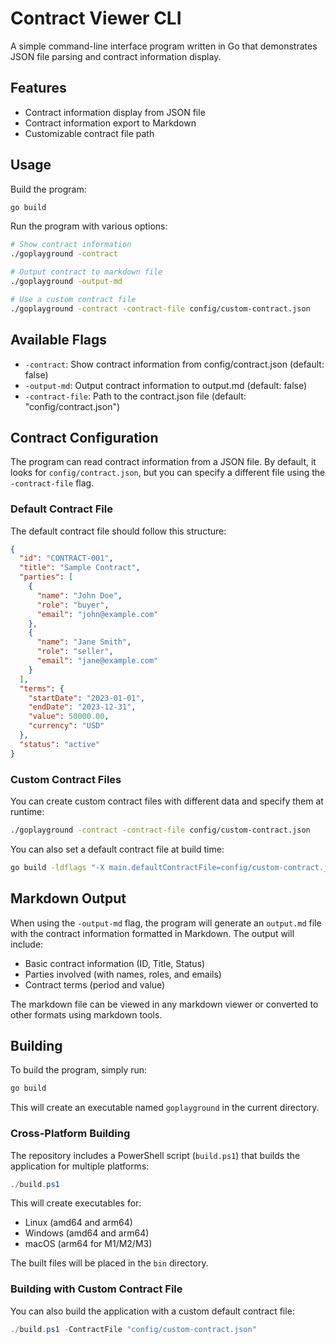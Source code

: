 # Contract Viewer CLI

A simple command-line interface program written in Go that demonstrates JSON file parsing and contract information display.

## Features

- Contract information display from JSON file
- Contract information export to Markdown
- Customizable contract file path

## Usage

Build the program:
```bash
go build
```

Run the program with various options:

```bash
# Show contract information
./goplayground -contract

# Output contract to markdown file
./goplayground -output-md

# Use a custom contract file
./goplayground -contract -contract-file config/custom-contract.json
```

## Available Flags

- `-contract`: Show contract information from config/contract.json (default: false)
- `-output-md`: Output contract information to output.md (default: false)
- `-contract-file`: Path to the contract.json file (default: "config/contract.json")

## Contract Configuration

The program can read contract information from a JSON file. By default, it looks for `config/contract.json`, but you can specify a different file using the `-contract-file` flag.

### Default Contract File

The default contract file should follow this structure:

```json
{
  "id": "CONTRACT-001",
  "title": "Sample Contract",
  "parties": [
    {
      "name": "John Doe",
      "role": "buyer",
      "email": "john@example.com"
    },
    {
      "name": "Jane Smith",
      "role": "seller",
      "email": "jane@example.com"
    }
  ],
  "terms": {
    "startDate": "2023-01-01",
    "endDate": "2023-12-31",
    "value": 50000.00,
    "currency": "USD"
  },
  "status": "active"
}
```

### Custom Contract Files

You can create custom contract files with different data and specify them at runtime:

```bash
./goplayground -contract -contract-file config/custom-contract.json
```

You can also set a default contract file at build time:

```bash
go build -ldflags "-X main.defaultContractFile=config/custom-contract.json"
```

## Markdown Output

When using the `-output-md` flag, the program will generate an `output.md` file with the contract information formatted in Markdown. The output will include:

- Basic contract information (ID, Title, Status)
- Parties involved (with names, roles, and emails)
- Contract terms (period and value)

The markdown file can be viewed in any markdown viewer or converted to other formats using markdown tools.

## Building

To build the program, simply run:
```bash
go build
```

This will create an executable named `goplayground` in the current directory.

### Cross-Platform Building

The repository includes a PowerShell script (`build.ps1`) that builds the application for multiple platforms:

```powershell
./build.ps1
```

This will create executables for:
- Linux (amd64 and arm64)
- Windows (amd64 and arm64)
- macOS (arm64 for M1/M2/M3)

The built files will be placed in the `bin` directory.

### Building with Custom Contract File

You can also build the application with a custom default contract file:

```powershell
./build.ps1 -ContractFile "config/custom-contract.json"
``` 